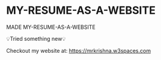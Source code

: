 # MY-RESUME-AS-A-WEBSITE


MADE MY-RESUME-AS-A-WEBSITE


💡Tried something new💡


Checkout my website at: https://mrkrishna.w3spaces.com
